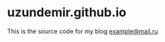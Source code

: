 # uzundemir.github.io
This is the source code for my blog <a href="mailto: example@mail.ru">example@mail.ru</a>

